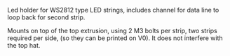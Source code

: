 Led holder for WS2812 type LED strings, includes channel for data line to loop back for second strip.

Mounts on top of the top extrusion, using 2 M3 bolts per strip, two strips required per side, (so they can be printed on V0).
It does not interfere with the top hat. 


